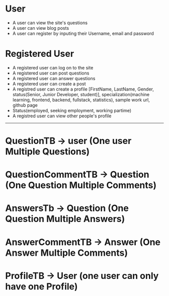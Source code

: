# User
- A user can view the site's questions
- A user can view blog posts
- A user can register by inputing their
Username, email and password

# Registered User
- A registered user can log on to the site
- A registered user can post questions
- A registered user can answer questions
- A registered user can create a post
- A registred user can create a profile
[FirstName, LastName, Gender, status(Senior, Junior Developer, student)], specialization(machine learning, frontend, backend, fullstack, statistics), sample work url, github page
- Status(employed, seeking employment, working partime)
- A registred user can view other people's profile

<hr />

# QuestionTB -> user (One user Multiple Questions)
# QuestionCommentTB -> Question (One Question Multiple Comments)
# AnswersTb -> Question (One Question Multiple Answers)
# AnswerCommentTB -> Answer (One Answer Multiple Comments)
# ProfileTB -> User (one user can only have one Profile)
